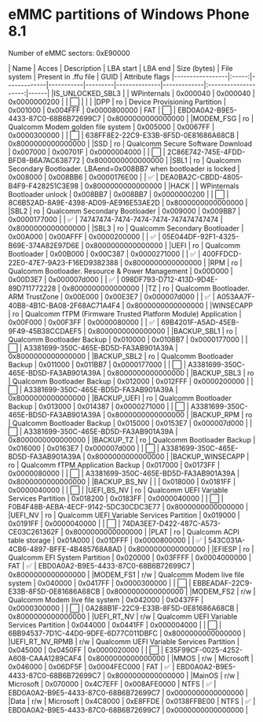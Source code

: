 # eMMC partitions of Windows Phone 8.1

Number of eMMC sectors: 0xE90000

| Name            | Acces | Description | LBA start | LBA end | Size (bytes) | File system | Present in .ffu file | GUID | Attribute flags
|-----------------|:-----:|-------------|-----------|---------|--------------|-------------|:--------------------:|------|
|IS_UNLOCKED_SBL3 | | WPinternals | 0x000040 | 0x000040 | 0x0000000200 | | :white_large_square: | | |
|DPP              | ro | Device Provisioning Partition | 0x001000 | 0x004FFF | 0x0000800000 | FAT | :white_large_square: | EBD0A0A2-B9E5-4433-87C0-68B6B72699C7 | 0x8000000000000000 |
|MODEM_FSG        | ro | Qualcomm Modem golden file system | 0x005000 | 0x0067FF | 0x0000300000 | | :white_large_square: | 638FF8E2-22C9-E33B-8F5D-0E81686A68CB | 0x8000000000000000 |
|SSD              | ro | Qualcomm Secure Software Download | 0x007000 | 0x00701F | 0x0000004000 | | :white_large_square: | 2C86E742-745E-4FDD-BFD8-B6A7AC638772 | 0x8000000000000000 |
|SBL1             | ro | Qualcomm Secondary Bootloader. LBAend=0x008BB7 when bootloader is locked | 0x008000 | 0x008BB6 | 0x0000176E00 | | :white_check_mark: | DEA0BA2C-CBDD-4805-B4F9-F428251C3E98 | 0x8000000000000000 |
|HACK             | | WPinternals Bootloader unlock | 0x008BB7 | 0x008BB7 | 0x0000000200 | | :white_large_square: | 8C6B52AD-8A9E-4398-AD09-AE916E53AE2D | 0x8000000000000000 |
|SBL2             | ro | Qualcomm Secondary Bootloader | 0x009000 | 0x009BB7 | 0x0000177000 | | :white_check_mark: | 74747474-7474-7474-7474-747474747474 | 0x8000000000000000 |
|SBL3             | ro | Qualcomm Secondary Bootloader | 0x00A000 | 0x00AFFF | 0x0000200000 | | :white_check_mark: | 05E044DF-92F1-4325-B69E-374A82E97D6E | 0x8000000000000000 |
|UEFI             | ro | Qualcomm Bootloader | 0x00B000 | 0x00C387 | 0x0000271000 | | :white_check_mark: | 400FFDCD-22E0-47E7-9A23-F16ED9382388 | 0x8000000000000000 |
|RPM              | ro | Qualcomm Bootloader. Resource & Power Management | 0x00D000 | 0x00D3E7 | 0x000007d000 | | :white_check_mark: | 098DF793-D712-413D-9D4E-89D711772228 | 0x8000000000000000 |
|TZ               | ro | Qualcomm Bootloader. ARM TrustZone | 0x00E000 | 0x00E3E7 | 0x000007d000 | | :white_check_mark: | A053AA7F-40B8-4B1C-BA08-2F68AC71A4F4 | 0x8000000000000000 |
|WINSECAPP        | ro | Qualcomm fTPM (Firmware Trusted Platform Module) Application | 0x00F000 | 0x00F3FF | 0x0000080000 | | :white_check_mark: | 69B4201F-A5AD-45EB-9F49-45B38CCDAEF5 | 0x8000000000000000 |
|BACKUP_SBL1      | ro | Qualcomm Bootloader Backup | 0x010000 | 0x010BB7 | 0x0000177000 | | :white_large_square: | A3381699-350C-465E-BD5D-FA3AB901A39A | 0x8000000000000000 |
|BACKUP_SBL2      | ro | Qualcomm Bootloader Backup | 0x011000 | 0x011BB7 | 0x0000177000 | | :white_large_square: | A3381699-350C-465E-BD5D-FA3AB901A39A | 0x8000000000000000 |
|BACKUP_SBL3      | ro | Qualcomm Bootloader Backup | 0x012000 | 0x012FFF | 0x0000200000 | | :white_large_square: | A3381699-350C-465E-BD5D-FA3AB901A39A | 0x8000000000000000 |
|BACKUP_UEFI      | ro | Qualcomm Bootloader Backup | 0x013000 | 0x014387 | 0x0000271000 | | :white_large_square: | A3381699-350C-465E-BD5D-FA3AB901A39A | 0x8000000000000000 |
|BACKUP_RPM       | ro | Qualcomm Bootloader Backup | 0x015000 | 0x0153E7 | 0x000007d000 | | :white_large_square: | A3381699-350C-465E-BD5D-FA3AB901A39A | 0x8000000000000000 |
|BACKUP_TZ        | ro | Qualcomm Bootloader Backup | 0x016000 | 0x0163E7 | 0x000007d000 | | :white_large_square: | A3381699-350C-465E-BD5D-FA3AB901A39A | 0x8000000000000000 |
|BACKUP_WINSECAPP | ro | Qualcomm fTPM Application Backup | 0x017000 | 0x0173FF | 0x0000080000 | | :white_large_square: | A3381699-350C-465E-BD5D-FA3AB901A39A | 0x8000000000000000 |
|BACKUP_BS_NV     | | | 0x018000 | 0x0181FF | 0x0000040000 | | :white_large_square: |
|UEFI_BS_NV       | ro | Qualcomm UEFI Variable Services Partition | 0x018200 | 0x0183FF | 0x0000040000 | | :white_large_square: | F0B4F48B-AEBA-4ECF-9142-5DC30CDC3E77 | 0x8000000000000000 |
|UEFI_NV          | ro | Qualcomm UEFI Variable Services Partition | 0x019000 | 0x0191FF | 0x0000040000 | | :white_large_square: | 74DA3EE7-D422-487C-A573-CE03C261362F | 0x8000000000000000 |
|PLAT             | ro | Qualcomm ACPI table storage | 0x01A000 | 0x01DFFF | 0x0000800000 | | :white_check_mark: | 543C031A-4CB6-4897-BFFE-4B485768A8AD | 0x8000000000000000 |
|EFIESP           | ro | Qualcomm EFI System Partition | 0x020000 | 0x03FFFF | 0x0004000000 | FAT | :white_check_mark: | EBD0A0A2-B9E5-4433-87C0-68B6B72699C7 | 0x8000000000000000 |
|MODEM_FS1        | r/w | Qualcomm Modem live file system | 0x040000 | 0x0417FF | 0x0000300000 | | :white_large_square: | EBBEADAF-22C9-E33B-8F5D-0E81686A68CB | 0x8000000000000000 |
|MODEM_FS2        | r/w | Qualcomm Modem live file system | 0x042000 | 0x0437FF | 0x0000300000 | | :white_large_square: | 0A288B1F-22C9-E33B-8F5D-0E81686A68CB | 0x8000000000000000 |
|UEFI_RT_NV       | r/w | Qualcomm UEFI Variable Services Partition | 0x044000 | 0x0441FF | 0x000004000 | | :white_large_square: | 6BB94537-7D1C-44D0-9DFE-6D77C011DBFC | 0x8000000000000000 |
|UEFI_RT_NV_RPMB  | r/w | Qualcomm UEFI Variable Services Partition | 0x045000 | 0x0450FF | 0x0000020000 | | :white_large_square: | E35F99CF-0025-4252-A608-CAAA1289CAF4 | 0x8000000000000000 |
|MMOS             | r/w | Microsoft | 0x046000 | 0x06DF5F | 0x0004FEC000 | FAT | :white_check_mark: | EBD0A0A2-B9E5-4433-87C0-68B6B72699C7 | 0x8000000000000000 |
|MainOS           | r/w | Microsoft | 0x070000 | 0x4C7EFF | 0x008AFE0000 | NTFS | :white_check_mark: | EBD0A0A2-B9E5-4433-87C0-68B6B72699C7 | 0x0000000000000000 |
|Data             | r/w | Microsoft | 0x4C8000 | 0xE8FFDE | 0x0138FFBE00 | NTFS | :white_check_mark: | EBD0A0A2-B9E5-4433-87C0-68B6B72699C7 | 0x0000000000000000 |



